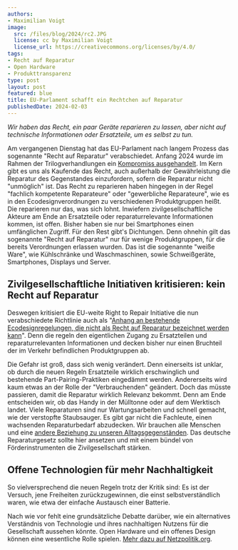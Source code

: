 ```yaml
---
authors:
- Maximilian Voigt
image:
  src: /files/blog/2024/rc2.JPG
  license: cc by Maximilian Voigt
  license_url: https://creativecommons.org/licenses/by/4.0/
tags:
- Recht auf Reparatur
- Open Hardware
- Produkttransparenz
type: post
layout: post
featured: blue
title: EU-Parlament schafft ein Rechtchen auf Reparatur
publishedDate: 2024-02-03
---
```


*Wir haben das Recht, ein paar Geräte reparieren zu lassen, aber nicht auf technische Informationen oder Ersatzteile, um es selbst zu tun.*

Am vergangenen Dienstag hat das EU-Parlament nach langem Prozess das sogenannte "Recht auf Reparatur" verabschiedet. Anfang 2024 wurde im Rahmen der Trilogverhandlungen ein [Kompromiss ausgehandelt](https://netzpolitik.org/2024/verbraucherschutz-eu-ebnet-weg-fuer-guenstige-reparaturen/). Im Kern gibt es uns als Kaufende das Recht, auch außerhalb der Gewährleistung die Reparatur des Gegenstandes einzufordern, sofern die Reparatur nicht "unmöglich" ist. Das Recht zu reparieren haben hingegen in der Regel "fachlich kompetente Reparateure" oder "gewerbliche Reparateure", wie es in den Ecodesignverordnungen zu verschiedenen Produktgruppen heißt. Die reparieren nur das, was sich lohnt. Inwiefern zivilgesellschaftliche Akteure am Ende an Ersatzteile oder reparaturrelevante Informationen kommen, ist offen. Bisher haben sie nur bei Smartphones einen umfänglichen Zugriff. Für den Rest gibt's Dichtungen. Denn ohnehin gilt das sogenannte "Recht auf Reparatur" nur für wenige Produktgruppen, für die bereits Verordnungen erlassen wurden. Das ist die sogenannte "weiße Ware", wie Kühlschränke und Waschmaschinen, sowie Schweißgeräte, Smartphones, Displays und Server.

## Zivilgesellschaftliche Initiativen kritisieren: kein Recht auf Reparatur
Deswegen kritisiert die EU-weite Right to Repair Initiative die nun verabschiedete Richtlinie auch als "[Anhang an bestehende Ecodesignregelungen, die nicht als Recht auf Reparatur bezeichnet werden kann](https://repair.eu/news/analysis-of-the-adopted-directive-on-common-rules-promoting-the-repair-of-goods/)". Denn die regeln den eigentlichen Zugang zu Ersatzteilen und reparaturrelevanten Informationen und decken bisher nur einen Bruchteil der im Verkehr befindlichen Produktgruppen ab.

Die Gefahr ist groß, dass sich wenig verändert. Denn einerseits ist unklar, ob durch die neuen Regeln Ersatzteile wirklich erschwinglich und bestehende Part-Pairing-Praktiken eingedämmt werden. Andererseits wird kaum etwas an der Rolle der "Verbrauchenden" geändert. Doch das müsste passieren, damit die Reparatur wirklich Relevanz bekommt. Denn am Ende entscheiden wir, ob das Handy in der Mülltonne oder auf dem Werktisch landet. Viele Reparaturen sind nur Wartungsarbeiten und schnell gemacht, wie der verstopfte Staubsauger. Es gibt gar nicht die Fachleute, einen wachsenden Reparaturbedarf abzudecken. Wir brauchen alle Menschen und eine [andere Beziehung zu unseren Alltagsgegenständen](https://unbox-blackbox.org/blog/mensch-technik-beziehungskrise). Das deutsche Reparaturgesetz sollte hier ansetzen und mit einem bündel von Förderinstrumenten die Zivilgesellschaft stärken.  

## Offene Technologien für mehr Nachhaltigkeit

So vielversprechend die neuen Regeln trotz der Kritik sind: Es ist der Versuch, jene Freiheiten zurückzugewinnen, die einst selbstverständlich waren, wie etwa der einfache Austausch einer Batterie.

Nach wie vor fehlt eine grundsätzliche Debatte darüber, wie ein alternatives Verständnis von Technologie und ihres nachhaltigen Nutzens für die Gesellschaft aussehen könnte. Open Hardware und ein offenes Design können eine wesentliche Rolle spielen. [Mehr dazu auf Netzpolitik.org](https://netzpolitik.org/2023/recht-auf-reparatur-warum-wir-endlich-eine-kreislaufgesellschaft-brauchen/).